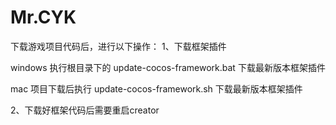 # Mr.CYK
下载游戏项目代码后，进行以下操作：
1、下载框架插件

windows
执行根目录下的 update-cocos-framework.bat 下载最新版本框架插件

mac
项目下载后执行 update-cocos-framework.sh 下载最新版本框架插件

2、下载好框架代码后需要重启creator
